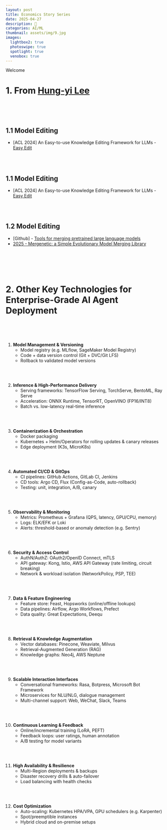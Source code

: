 ```yaml
---
layout: post
title: Economics Story Series
date: 2025-04-27
description: 🐢
categories: AI/ML
thumbnail: assets/img/9.jpg
images:
  lightbox2: true
  photoswipe: true
  spotlight: true
  venobox: true
---
```



Welcome<br>


# 1. From [Hung-yi Lee](https://www.youtube.com/@HungyiLeeNTU)

<br><br><br>

## 1.1 Model Editing<br>

- [ACL 2024] An Easy-to-use Knowledge Editing Framework for LLMs - [Easy Edit](https://github.com/zjunlp/EasyEdit)

<br><br>

## 1.1 Model Editing<br>

- [ACL 2024] An Easy-to-use Knowledge Editing Framework for LLMs - [Easy Edit](https://github.com/zjunlp/EasyEdit)

<br><br>


## 1.2 Model Editing<br>

- [Github] - [Tools for merging pretrained large language models](https://github.com/arcee-ai/mergekit?utm_source=chatgpt.com)
- [2025 - Mergenetic: a Simple Evolutionary Model Merging Library](https://arxiv.org/abs/2505.11427?utm_source=chatgpt.com)

<br><br><br><br>




# 2. Other Key Technologies for Enterprise-Grade AI Agent Deployment

<br><br><br>

1. **Model Management & Versioning**  
   - Model registry (e.g. MLflow, SageMaker Model Registry)  
   - Code + data version control (Git + DVC/Git LFS)  
   - Rollback to validated model versions
   
<br><br>

2. **Inference & High-Performance Delivery**  
   - Serving frameworks: TensorFlow Serving, TorchServe, BentoML, Ray Serve  
   - Acceleration: ONNX Runtime, TensorRT, OpenVINO (FP16/INT8)  
   - Batch vs. low-latency real-time inference
  
  <br><br>

3. **Containerization & Orchestration**  
   - Docker packaging  
   - Kubernetes + Helm/Operators for rolling updates & canary releases  
   - Edge deployment (K3s, MicroK8s)

<br><br>

4. **Automated CI/CD & GitOps**  
   - CI pipelines: GitHub Actions, GitLab CI, Jenkins  
   - CD tools: Argo CD, Flux (Config-as-Code, auto-rollback)  
   - Testing: unit, integration, A/B, canary

<br><br>

5. **Observability & Monitoring**  
   - Metrics: Prometheus + Grafana (QPS, latency, GPU/CPU, memory)  
   - Logs: ELK/EFK or Loki  
   - Alerts: threshold-based or anomaly detection (e.g. Sentry)

<br><br>

6. **Security & Access Control**  
   - AuthN/AuthZ: OAuth2/OpenID Connect, mTLS  
   - API gateway: Kong, Istio, AWS API Gateway (rate limiting, circuit breaking)  
   - Network & workload isolation (NetworkPolicy, PSP, TEE)

<br><br>

7. **Data & Feature Engineering**  
   - Feature store: Feast, Hopsworks (online/offline lookups)  
   - Data pipelines: Airflow, Argo Workflows, Prefect  
   - Data quality: Great Expectations, Deequ

<br><br>

8. **Retrieval & Knowledge Augmentation**  
   - Vector databases: Pinecone, Weaviate, Milvus  
   - Retrieval-Augmented Generation (RAG)  
   - Knowledge graphs: Neo4j, AWS Neptune

<br><br>

9. **Scalable Interaction Interfaces**  
   - Conversational frameworks: Rasa, Botpress, Microsoft Bot Framework  
   - Microservices for NLU/NLG, dialogue management  
   - Multi-channel support: Web, WeChat, Slack, Teams

<br><br>

10. **Continuous Learning & Feedback**  
    - Online/incremental training (LoRA, PEFT)  
    - Feedback loops: user ratings, human annotation  
    - A/B testing for model variants

<br><br>

11. **High Availability & Resilience**  
    - Multi-Region deployments & backups  
    - Disaster recovery drills & auto-failover  
    - Load balancing with health checks

<br><br>

12. **Cost Optimization**  
    - Auto-scaling: Kubernetes HPA/VPA, GPU schedulers (e.g. Karpenter)  
    - Spot/preemptible instances  
    - Hybrid cloud and on-premise setups

<br><br><br><br>

